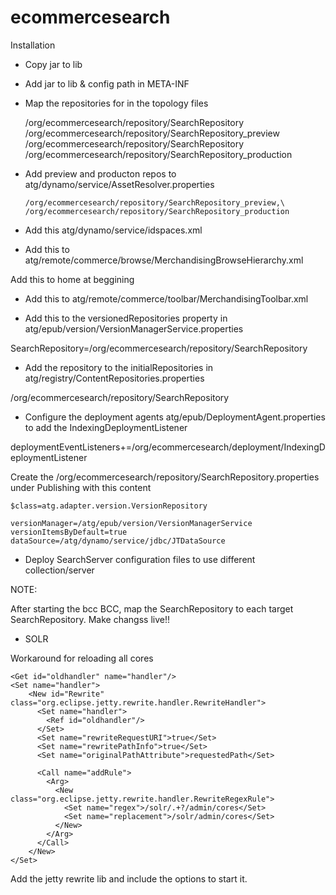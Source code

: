 ecommercesearch
===============

Installation

* Copy jar to lib
* Add jar to lib & config path in META-INF
* Map the repositories for in the topology files

    <repository-mapping>
      <source-repository>/org/ecommercesearch/repository/SearchRepository</source-repository>
      <destination-repository>/org/ecommercesearch/repository/SearchRepository_preview</destination-repository>
    </repository-mapping>

    <repository-mapping>
      <source-repository>/org/ecommercesearch/repository/SearchRepository</source-repository>
      <destination-repository>/org/ecommercesearch/repository/SearchRepository_production</destination-repository>
    </repository-mapping>

* Add preview and producton repos to atg/dynamo/service/AssetResolver.properties

      /org/ecommercesearch/repository/SearchRepository_preview,\
      /org/ecommercesearch/repository/SearchRepository_production

* Add this atg/dynamo/service/idspaces.xml
  <id-space name="synonym" prefix="syn" seed="1" batch-size="1000"/>
  <id-space name="synonymList" prefix="synList" seed="1" batch-size="1000"/>
  <id-space name="rule" prefix="rule" seed="1" batch-size="1000"/>
* Add this to atg/remote/commerce/browse/MerchandisingBrowseHierarchy.xml

Add this to home at beggining <browse-item reference-id="search"/>

  <browse-item id="search" label="Search" is-root="true">
    <list-definition show-count-on-header="false" id="searchFolderChildContent" set-site-context-on-drilldown="false" retriever="query" allow-drilldown="false" show-count-on-children="false" show-header="conditionally" allow-load="true" child-type="/org/ecommercesearch/repository/SearchRepository:synonymList">
      <retriever-parameter name="query" value="ALL"/>
    </list-definition>
  </browse-item>

* Add this to atg/remote/commerce/toolbar/MerchandisingToolbar.xml

  <operation-menu id="browseSearchOperationMenu">
    <toolbar-scope pane-id="browse" asset-area="searchTool"/>
    <operation-menu-item id="edit" divider="false" submenu="false"/>
    <operation-menu-item id="duplicate" divider="false" submenu="false"/>
    <operation-menu-item id="delete" divider="false" submenu="false"/>
    <operation-menu-item divider="true" submenu="false"/>
    <operation-menu-item id="addToProject" divider="false" submenu="false"/>
    <operation-menu-item id="export" divider="false" submenu="false"/>
  </operation-menu> 

* Add this to the versionedRepositories property in atg/epub/version/VersionManagerService.properties

 SearchRepository=/org/ecommercesearch/repository/SearchRepository

* Add the repository to the initialRepositories in atg/registry/ContentRepositories.properties

 /org/ecommercesearch/repository/SearchRepository

* Configure the deployment agents atg/epub/DeploymentAgent.properties to add the IndexingDeploymentListener

deploymentEventListeners+=/org/ecommercesearch/deployment/IndexingDeploymentListener


Create the /org/ecommercesearch/repository/SearchRepository.properties under Publishing with this content

    $class=atg.adapter.version.VersionRepository

    versionManager=/atg/epub/version/VersionManagerService
    versionItemsByDefault=true
    dataSource=/atg/dynamo/service/jdbc/JTDataSource

* Deploy SearchServer configuration files to use different collection/server    

NOTE:

After starting the bcc BCC, map the SearchRepository to each target SearchRepository. Make changss live!!


* SOLR

Workaround for reloading all cores

    <Get id="oldhandler" name="handler"/>
    <Set name="handler">
        <New id="Rewrite" class="org.eclipse.jetty.rewrite.handler.RewriteHandler">
          <Set name="handler">
            <Ref id="oldhandler"/>
          </Set>
          <Set name="rewriteRequestURI">true</Set>
          <Set name="rewritePathInfo">true</Set>
          <Set name="originalPathAttribute">requestedPath</Set>

          <Call name="addRule">
            <Arg>
              <New class="org.eclipse.jetty.rewrite.handler.RewriteRegexRule">
                <Set name="regex">/solr/.+?/admin/cores</Set>
                <Set name="replacement">/solr/admin/cores</Set>
              </New>
            </Arg>
          </Call>
        </New>
    </Set>

Add the jetty rewrite lib and include the options to start it.    

